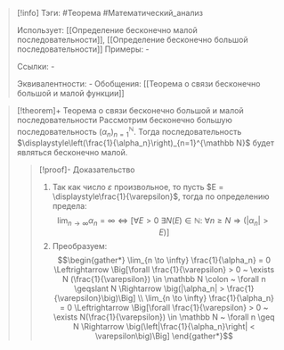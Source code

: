 > [!info]
> Тэги: #Теорема #Математический_анализ   
> 
> Использует: [[Определение бесконечно малой последовательности]], [[Определение бесконечно большой последовательности]]
> Примеры: *-*
> 
> Ссылки: *-*
> 
> Эквивалентности: *-*
> Обобщения: [[Теорема о связи бесконечно большой и малой функции]]

> [!theorem]+ Теорема о связи бесконечно большой и малой последовательности
> Рассмотрим бесконечно большую последовательность $(\alpha_n)_{n=1}^{\mathbb N}$. Тогда последовательность $\displaystyle\left(\frac{1}{\alpha_n}\right)_{n=1}^{\mathbb N}$ будет являться бесконечно малой. 
> > [!proof]- Доказательство
> > 1. Так как число $\varepsilon$ произвольное, то пусть $E = \displaystyle\frac{1}{\varepsilon}$, тогда по определению предела: $$\lim_{n \to \infty} \alpha_n = \infty \Leftrightarrow \Big[\forall E > 0 ~ \exists N (E) \in \mathbb N \colon ~ \forall n \geqslant N \Rightarrow \big(|\alpha_n| > E\big)\Big]$$
> > 2. Преобразуем: $$\begin{gather*} \lim_{n \to \infty} \frac{1}{\alpha_n} = 0 \Leftrightarrow \Big[\forall \frac{1}{\varepsilon} > 0 ~ \exists N (\frac{1}{\varepsilon}) \in \mathbb N \colon ~ \forall n \geqslant N \Rightarrow \big(|\alpha_n| > \frac{1}{\varepsilon}\big)\Big] \\ \lim_{n \to \infty} \frac{1}{\alpha_n} = 0 \Leftrightarrow \Big[\forall \frac{1}{\varepsilon} > 0 ~ \exists N(\frac{1}{\varepsilon}) \in \mathbb N ~ \forall n \geq N \Rightarrow \big(\left|\frac{1}{\alpha_n}\right| < \varepsilon\big)\Big] \end{gather*}$$
